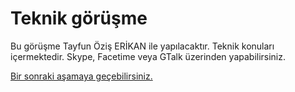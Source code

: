 # Teknik görüşme

Bu görüşme Tayfun Öziş ERİKAN ile yapılacaktır. Teknik konuları içermektedir. Skype, Facetime veya GTalk üzerinden yapabilirsiniz.

[Bir sonraki aşamaya geçebilirsiniz.](https://github.com/lab2023/workwithus/blob/master/tr/is/07-son-gorusme.md)
